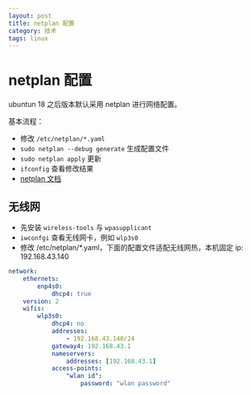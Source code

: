 ```yaml
---
layout: post
title: netplan 配置 
category: 技术
tags: linux
---
```


# netplan 配置
 
ubuntun 18 之后版本默认采用 netplan 进行网络配置。

基本流程：
- 修改 `/etc/netplan/*.yaml`
- `sudo netplan --debug generate` 生成配置文件
- `sudo netplan apply` 更新
- `ifconfig` 查看修改结果
- [netplan 文档](https://netplan.io/examples)

## 无线网
- 先安装 `wireless-tools` 与 `wpasupplicant`
- `iwconfgi` 查看无线网卡，例如 `wlp3s0`
- 修改 /etc/netplan/*.yaml，下面的配置文件适配无线网热，本机固定 ip: 192.168.43.140
```yaml
network:
    ethernets:
        enp4s0:
            dhcp4: true
    version: 2
    wifis:
        wlp3s0:
            dhcp4: no
            addresses:
                - 192.168.43.140/24
            gateway4: 192.168.43.1
            nameservers:
                addresses: [192.168.43.1]
            access-points:
                "wlan id":
                    password: "wlan password"
```
